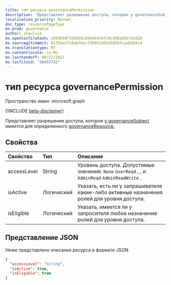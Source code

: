 ```yaml
---
title: тип ресурса governancePermission
description: 'Представляет разрешение доступа, которое у governanceSubject имеется для определенного governanceResource.  '
localization_priority: Normal
doc_type: resourcePageType
ms.prod: governance
author: shauliu1
ms.openlocfilehash: c094050f32b020c204d645dfc0c398ad5bfa5d20
ms.sourcegitcommit: 01755ac7c0ab7becf28052e05e58567caa8364cd
ms.translationtype: MT
ms.contentlocale: ru-RU
ms.lasthandoff: 08/21/2021
ms.locfileid: "58453732"
---
```

# <a name="governancepermission-resource-type"></a>тип ресурса governancePermission

Пространство имен: microsoft.graph

[!INCLUDE [beta-disclaimer](../../includes/beta-disclaimer.md)]

Представляет разрешение доступа, которое [у governanceSubject](../resources/governancesubject.md) имеется для определенного [governanceResource.](../resources/governanceresource.md)


## <a name="properties"></a>Свойства
| Свойство     | Тип   |Описание|
|:---------------|:--------|:----------|
|accessLevel|String|Уровень доступа. Допустимые значения: ``None`` ``UserRead`` , , и ``AdminRead`` ``AdminReadWrite`` .|
|isActive|Логический|Указать, есть ли у запрашивателя какие-либо активные назначения ролей для уровня доступа.|
|isEligible|Логический|Указать, имеется ли у запросителя любое назначение ролей для уровня доступа.|

## <a name="json-representation"></a>Представление JSON

Ниже представлено описание ресурса в формате JSON.
<!-- {
  "blockType": "resource",
  "optionalProperties": [

  ],
  "@odata.type": "microsoft.graph.governancePermission"
}-->
```json
{
  "accessLevel": "String",
  "isActive": true,
  "isEligible": true
}

```


